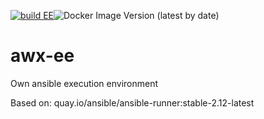 [![build EE](https://github.com/CWollinger/awx-ee/actions/workflows/build.yml/badge.svg)](https://github.com/CWollinger/awx-ee/actions/workflows/build.yml)![Docker Image Version (latest by date)](https://img.shields.io/docker/v/cwollinger/awx-ee)
# awx-ee
Own ansible execution environment

Based on: quay.io/ansible/ansible-runner:stable-2.12-latest
